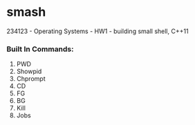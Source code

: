 # smash
234123 - Operating Systems - HW1 - building small shell, C++11

<h3> Built In Commands: </h3>

<ol>
  <li>PWD</li>
  <li>Showpid</li>
  <li>Chprompt</li>
  <li>CD</li>
  <li>FG</li>
  <li>BG</li>
  <li>Kill</li>
  <li>Jobs</li>
  </ol>
